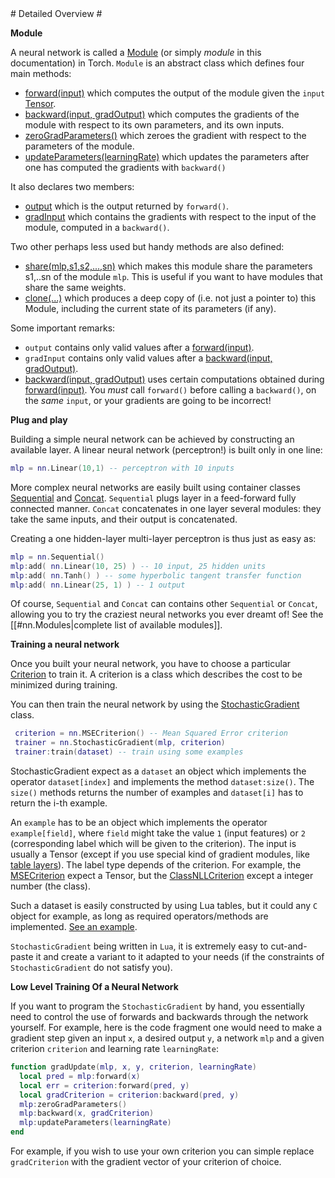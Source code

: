 <a name="nn.overview.dok"/>
# Detailed Overview #

__Module__

A neural network is called a [Module](module.md#nn.Module) (or simply
_module_ in this documentation) in Torch. `Module` is an abstract
class which defines four main methods:
  * [forward(input)](module.md#nn.Module.forward) which computes the output of the module given the `input` [Tensor](https://github.com/torch/torch7/blob/master/tensor.md).
  * [backward(input, gradOutput)](module.md#nn.Module.backward) which computes the gradients of the module with respect to its own parameters, and its own inputs.
  * [zeroGradParameters()](module.md#nn.Module.zeroGradParameters) which zeroes the gradient with respect to the parameters of the module.
  * [updateParameters(learningRate)](module.md#nn.Module.updateParameters) which updates the parameters after one has computed the gradients with `backward()`

It also declares two members:
  * [output](module.md#nn.Module.output) which is the output returned by `forward()`.
  * [gradInput](module.md#nn.Module.gradInput) which contains the gradients with respect to the input of the module, computed in a `backward()`.

Two other perhaps less used but handy methods are also defined:
  * [share(mlp,s1,s2,...,sn)](module.md#nn.Module.share) which makes this module share the parameters s1,..sn of the module `mlp`. This is useful if you want to have modules that share the same weights.
  * [clone(...)](module.md#nn.Module.clone) which produces a deep copy of (i.e. not just a pointer to) this Module, including the current state of its parameters (if any).

Some important remarks:
  * `output` contains only valid values after a [forward(input)](module.md#nn.Module.forward).
  * `gradInput` contains only valid values after a [backward(input, gradOutput)](module.md#nn.Module.backward).
  * [backward(input, gradOutput)](module.md#nn.Module.backward) uses certain computations obtained during [forward(input)](module.md#nn.Module.forward). You _must_ call `forward()` before calling a `backward()`, on the _same_ `input`, or your gradients are going to be incorrect!


__Plug and play__

Building a simple neural network can be achieved by constructing an available layer.
A linear neural network (perceptron!) is built only in one line:
```lua
mlp = nn.Linear(10,1) -- perceptron with 10 inputs
```

More complex neural networks are easily built using container classes
[Sequential](containers.md#nn.Sequential) and [Concat](containers.md#nn.Concat). `Sequential` plugs
layer in a feed-forward fully connected manner. `Concat` concatenates in
one layer several modules: they take the same inputs, and their output is
concatenated.

Creating a one hidden-layer multi-layer perceptron is thus just as easy as:
```lua
mlp = nn.Sequential()
mlp:add( nn.Linear(10, 25) ) -- 10 input, 25 hidden units
mlp:add( nn.Tanh() ) -- some hyperbolic tangent transfer function
mlp:add( nn.Linear(25, 1) ) -- 1 output
```

Of course, `Sequential` and `Concat` can contains other
`Sequential` or `Concat`, allowing you to try the craziest neural
networks you ever dreamt of! See the [[#nn.Modules|complete list of
available modules]].

__Training a neural network__

Once you built your neural network, you have to choose a particular
[Criterion](criterion.md#nn.Criterions) to train it. A criterion is a class which
describes the cost to be minimized during training.

You can then train the neural network by using the
[StochasticGradient](training.md#nn.StochasticGradient) class.

```lua
 criterion = nn.MSECriterion() -- Mean Squared Error criterion
 trainer = nn.StochasticGradient(mlp, criterion)
 trainer:train(dataset) -- train using some examples
```

StochasticGradient expect as a `dataset` an object which implements
the operator `dataset[index]` and implements the method
`dataset:size()`. The `size()` methods returns the number of
examples and `dataset[i]` has to return the i-th example.

An `example` has to be an object which implements the operator
`example[field]`, where `field` might take the value `1` (input
features) or `2` (corresponding label which will be given to the
criterion).  The input is usually a Tensor (except if you use special
kind of gradient modules, like [table layers](table.md#nn.TableLayers)). The
label type depends of the criterion.  For example, the
[MSECriterion](criterion.md#nn.MSECriterion) expect a Tensor, but the
[ClassNLLCriterion](criterion#nn.ClassNLLCriterion) except a integer number (the
class).

Such a dataset is easily constructed by using Lua tables, but it could
any `C` object for example, as long as required operators/methods
are implemented.  [See an example](containers.md#nn.DoItStochasticGradient).

`StochasticGradient` being written in `Lua`, it is extremely easy
to cut-and-paste it and create a variant to it adapted to your needs
(if the constraints of `StochasticGradient` do not satisfy you).

__Low Level Training Of a Neural Network__

If you want to program the `StochasticGradient` by hand, you
essentially need to control the use of forwards and backwards through
the network yourself.  For example, here is the code fragment one
would need to make a gradient step given an input `x`, a desired
output `y`, a network `mlp` and a given criterion `criterion`
and learning rate `learningRate`:

```lua
function gradUpdate(mlp, x, y, criterion, learningRate) 
  local pred = mlp:forward(x)
  local err = criterion:forward(pred, y)
  local gradCriterion = criterion:backward(pred, y)
  mlp:zeroGradParameters()
  mlp:backward(x, gradCriterion)
  mlp:updateParameters(learningRate)
end
```
For example, if you wish to use your own criterion you can simple replace 
`gradCriterion` with the gradient vector of your criterion of choice.



